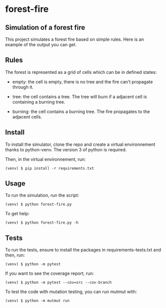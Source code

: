 # forest-fire

## Simulation of a forest fire

This project simulates a forest fire based on simple rules. Here is an example of the output you can get.

## Rules

The forest is represented as a grid of cells which can be in defined states:

- empty: the cell is empty, there is no tree and the fire can't propagate through it.

- tree: the cell contains a tree. The tree will burn if a adjacent cell is containing a burning tree.

- burning: the cell contains a burning tree. The fire propagates to the adjacent cells.

## Install

To install the simulator, clone the repo and create a virtual environnement thanks to python-venv.
The version 3 of python is required.

Then, in the virtual environnement, run:

```console
(venv) $ pip install -r requirements.txt
```

## Usage

To run the simulation, run the script:

```console
(venv) $ python forest-fire.py
```

To get help:

```console
(venv) $ python forest-fire.py -h
```

## Tests

To run the tests, ensure to install the packages in requirements-tests.txt and then, run:

```console
(venv) $ python -m pytest
```

If you want to see the coverage report, run:

```console
(venv) $ python -m pytest --cov=src --cov-branch
```

To test the code with mutation testing, you can run mutmut with:

```console
(venv) $ python -m mutmut run
```


